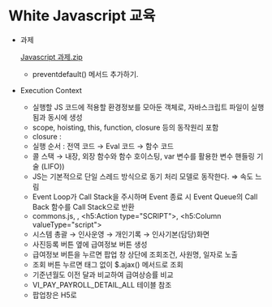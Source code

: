 # White Javascript 교육

- 과제
    
    [Javascript 과제.zip](White%20Javascript%20%E1%84%80%E1%85%AD%E1%84%8B%E1%85%B2%E1%86%A8%20020a835d7e314ef5a5302c2dfe331b72/Javascript_%25EA%25B3%25BC%25EC%25A0%259C.zip)
    
    - preventdefault() 메서드 추가하기.
- Execution Context
    - 실행할 JS 코드에 적용할 환경정보를 모아둔 객체로, 자바스크립트 파일이 실행됨과 동시에 생성
    - scope, hoisting, this, function, closure 등의 동작원리 포함
    - closure :
    - 실행 순서 : 전역 코드 → Eval 코드 → 함수 코드
    - 콜 스택 → 내장, 외장 함수와 함수 호이스팅, var 변수를 활용한 변수 핸들링 기술 (LIFO))
    - JS는 기본적으로 단일 스레드 방식으로 동기 처리 모델로 동작한다. ⇒ 속도 느림
    - Event Loop가 Call Stack을 주시하며 Event 종료 시 Event Queue의 Call Back 함수를 Call Stack으로 반환
    - commons.js, <ExtScript>, <h5:Action type="SCRIPT">, <h5:Column valueType="script">
    - 시스템 총괄 → 인사운영 → 개인기록 → 인사기본(담당)화면
    - 사진등록 버튼 옆에 급여정보 버튼 생성
    - 급여정보 버튼을 누르면 팝업 창 상단에 조회조건, 사원명, 일자로 노출
    - 조회 버튼 누르면 <Action>태그 없이 $.ajax() 메서드로 조회
    - 기준년월도 이전 달과 비교하여 급여상승률 비교
    - VI_PAY_PAYROLL_DETAIL_ALL 테이블 참조
    - 팝업창은 H5로